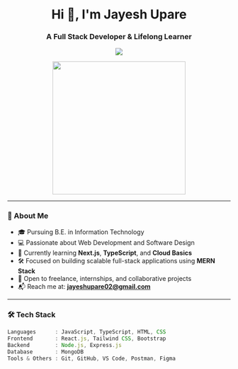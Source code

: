 <!-- Jayesh Upare GitHub README -->

<h1 align="center">Hi 👋, I'm Jayesh Upare</h1>
<h3 align="center">A Full Stack Developer & Lifelong Learner</h3>

<p align="center">
  <img src="https://readme-typing-svg.herokuapp.com/?lines=Building+Responsive+Web+Apps;Full+Stack+MERN+Developer;Always+Learning+and+Exploring;Let's+Build+Something+Great!&center=true&width=500&height=45" />
</p>

<p align="center">
  <img src="https://media.giphy.com/media/3o7TKtnuHOHHUjR38Y/giphy.gif" width="300"/>
</p>

---

### 🧠 About Me

- 🎓 Pursuing B.E. in Information Technology  
- 💻 Passionate about Web Development and Software Design  
- 🌱 Currently learning **Next.js**, **TypeScript**, and **Cloud Basics**
- 🛠️ Focused on building scalable full-stack applications using **MERN Stack**
- 🤝 Open to freelance, internships, and collaborative projects  
- 📬 Reach me at: **jayeshupare02@gmail.com**

---

### 🛠️ Tech Stack

```js
Languages      : JavaScript, TypeScript, HTML, CSS
Frontend       : React.js, Tailwind CSS, Bootstrap
Backend        : Node.js, Express.js
Database       : MongoDB
Tools & Others : Git, GitHub, VS Code, Postman, Figma

